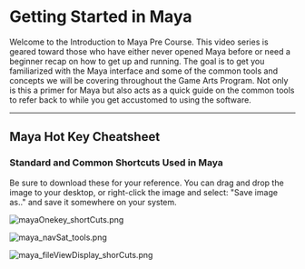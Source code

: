 # Getting Started in Maya

<p>Welcome to the Introduction to Maya Pre Course. This video series is geared toward those who have either never opened Maya before or need a beginner recap on how to get up and running. The goal is to get you familiarized with the Maya interface and some of the common tools and concepts we will be covering throughout the Game Arts Program. Not only is this a primer for Maya but also acts as a quick guide on the common tools to refer back to while you get accustomed to using the software.</p>
<hr>
<h2>Maya Hot Key Cheatsheet</h2>
<h3>Standard and Common Shortcuts Used in Maya</h3>
<p>Be sure to download these for your reference. You can drag and drop the image to your desktop, or right-click the image and select: "Save image as.." and save it somewhere on your system.</p>
<p><img id="3155" src="https://vertexschool.instructure.com/courses/151/files/8661/preview?verifier=wHjKi4MrH6uAnFnTW5sOtqggGImn3SDMfWrnAngY" alt="mayaOnekey_shortCuts.png" data-api-endpoint="https://vertexschool.instructure.com/api/v1/courses/151/files/8661" data-api-returntype="File">&nbsp;</p>
<p><img id="3154" src="https://vertexschool.instructure.com/courses/151/files/8662/preview?verifier=72pBgic91mvZ2Lvl7zt9AqGR2G9n1ufG9XlGVCPW" alt="maya_navSat_tools.png" data-api-endpoint="https://vertexschool.instructure.com/api/v1/courses/151/files/8662" data-api-returntype="File"></p>
<p><img id="3156" src="https://vertexschool.instructure.com/courses/151/files/8663/preview?verifier=7ggOnPRh5M27EyVPI7HZ4avrkr0usO893mF6iNDj" alt="maya_fileViewDisplay_shorCuts.png" data-api-endpoint="https://vertexschool.instructure.com/api/v1/courses/151/files/8663" data-api-returntype="File"> &nbsp;</p>